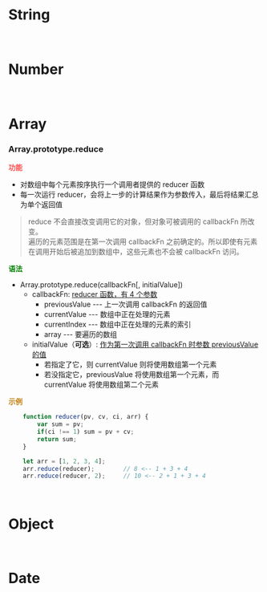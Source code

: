 # String


<br />

# Number

<br />

# Array

### Array.prototype.reduce
<span style="color: #FF4F4F">**功能**</span>  
+ 对数组中每个元素按序执行一个调用者提供的 reducer 函数
+ 每一次运行 reducer，会将上一步的计算结果作为参数传入，最后将结果汇总为单个返回值  

> reduce 不会直接改变调用它的对象，但对象可被调用的 callbackFn 所改变。  
> 遍历的元素范围是在第一次调用 callbackFn 之前确定的。所以即使有元素在调用开始后被追加到数组中，这些元素也不会被 callbackFn 访问。

<span style="color: green">**语法**</span>
+ Array.prototype.reduce(callbackFn[, initialValue])
    + callbackFn: <u>reducer 函数，有 4 个参数</u>
        + previousValue --- 上一次调用 callbackFn 的返回值
        + currentValue --- 数组中正在处理的元素
        + currentIndex --- 数组中正在处理的元素的索引
        + array --- 要遍历的数组
    + initialValue（**可选**）: <u>作为第一次调用 callbackFn 时参数 previousValue 的值</u>
        + 若指定了它，则 currentValue 则将使用数组第一个元素
        + 若没指定它，previousValue 将使用数组第一个元素，而 currentValue 将使用数组第二个元素

<span style="color: #C28014">**示例**</span>
```js
    function reducer(pv, cv, ci, arr) {
        var sum = pv;
        if(ci !== 1) sum = pv + cv;
        return sum;
    }

    let arr = [1, 2, 3, 4];
    arr.reduce(reducer);        // 8 <-- 1 + 3 + 4
    arr.reduce(reducer, 2);     // 10 <-- 2 + 1 + 3 + 4
```






<br />

# Object

<br />

# Date
